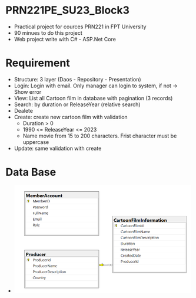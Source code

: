 # PRN221PE_SU23_Block3
- Practical project for cources PRN221 in FPT University
- 90 minues to do this project
- Web project write with C# - ASP.Net Core

# Requirement
- Structure: 3 layer (Daos - Repository - Presentation)
- Login: Login with email. Only manager can login to system, if not -> Show error 
- View: List all Cartoon film in database with pagination (3 records)
- Search: by duration or ReleaseYear (relative search)
- Dealete
- Create: create new cartoon film with validation
  - Duration > 0
  - 1990 <= ReleaseYear <= 2023
  - Name movie from 15 to 200 characters. Frist character must be uppercase
- Update: same validation with create

# Data Base
- ![alt text](https://github.com/thientm27/PRN221PE_SU23_Block3/blob/main/Images/data.png?raw=true)

